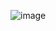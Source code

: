 ![image](https://github.com/amitjalui/change-background-color/assets/85194274/5299045d-3e4b-42b7-a1d7-bfeb70c15ea2)
